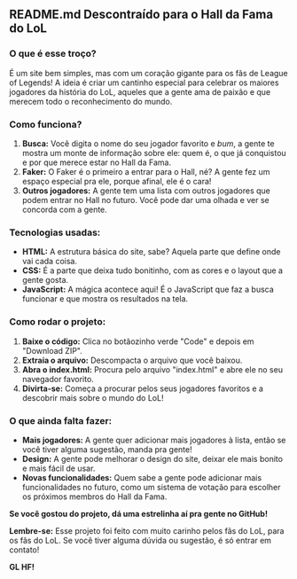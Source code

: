 ## **README.md Descontraído para o Hall da Fama do LoL**

### **O que é esse troço?**

É um site bem simples, mas com um coração gigante para os fãs de League of Legends! A ideia é criar um cantinho especial para celebrar os maiores jogadores da história do LoL, aqueles que a gente ama de paixão e que merecem todo o reconhecimento do mundo.

### **Como funciona?**

1. **Busca:** Você digita o nome do seu jogador favorito e *bum*, a gente te mostra um monte de informação sobre ele: quem é, o que já conquistou e por que merece estar no Hall da Fama.
2. **Faker:** O Faker é o primeiro a entrar para o Hall, né? A gente fez um espaço especial pra ele, porque afinal, ele é o cara!
3. **Outros jogadores:** A gente tem uma lista com outros jogadores que podem entrar no Hall no futuro. Você pode dar uma olhada e ver se concorda com a gente.

### **Tecnologias usadas:**

* **HTML:** A estrutura básica do site, sabe? Aquela parte que define onde vai cada coisa.
* **CSS:** É a parte que deixa tudo bonitinho, com as cores e o layout que a gente gosta.
* **JavaScript:** A mágica acontece aqui! É o JavaScript que faz a busca funcionar e que mostra os resultados na tela.

### **Como rodar o projeto:**

1. **Baixe o código:** Clica no botãozinho verde "Code" e depois em "Download ZIP".
2. **Extraia o arquivo:** Descompacta o arquivo que você baixou.
3. **Abra o index.html:** Procura pelo arquivo "index.html" e abre ele no seu navegador favorito.
4. **Divirta-se:** Começa a procurar pelos seus jogadores favoritos e a descobrir mais sobre o mundo do LoL!

### **O que ainda falta fazer:**

* **Mais jogadores:** A gente quer adicionar mais jogadores à lista, então se você tiver alguma sugestão, manda pra gente!
* **Design:** A gente pode melhorar o design do site, deixar ele mais bonito e mais fácil de usar.
* **Novas funcionalidades:** Quem sabe a gente pode adicionar mais funcionalidades no futuro, como um sistema de votação para escolher os próximos membros do Hall da Fama.

**Se você gostou do projeto, dá uma estrelinha aí pra gente no GitHub!** 

**Lembre-se:** Esse projeto foi feito com muito carinho pelos fãs do LoL, para os fãs do LoL. Se você tiver alguma dúvida ou sugestão, é só entrar em contato!

**GL HF!**
